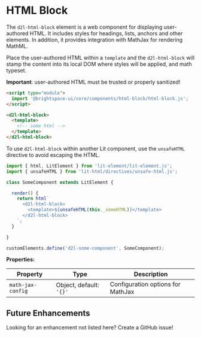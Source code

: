 # HTML Block

The `d2l-html-block` element is a web component for displaying user-authored HTML. It includes styles for headings, lists, anchors and other elements.  In addition, it provides integration with MathJax for rendering MathML.

Place the user-authored HTML within a `template` and the `d2l-html-block` will stamp the content into its local DOM where styles will be applied, and math typeset.

**Important**: user-authored HTML must be trusted or properly sanitized!

```html
<script type="module">
  import '@brightspace-ui/core/components/html-block/html-block.js';
</script>

<d2l-html-block>
  <template>
    <!-- some html -->
  </template>
</d2l-html-block>
```

To use `d2l-html-block` within another Lit component, use the `unsafeHTML` directive to avoid escaping the HTML.

```javascript
import { html, LitElement } from 'lit-element/lit-element.js';
import { unsafeHTML } from 'lit-html/directives/unsafe-html.js';

class SomeComponent extends LitElement {

  render() {
    return html`
      <d2l-html-block>
        <template>${unsafeHTML(this._someHTML)}</template>
      </d2l-html-block>
    `;
  }

}

customElements.define('d2l-some-component', SomeComponent);
```

**Properties:**

| Property | Type | Description |
|--|--|--|
| `math-jax-config` | Object, default: `'{}'` | Configuration options for MathJax |

## Future Enhancements

Looking for an enhancement not listed here? Create a GitHub issue!
